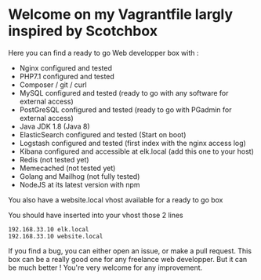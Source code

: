 # Welcome on my Vagrantfile largly inspired by Scotchbox
Here you can find a ready to go Web developper box with :

- Nginx configured and tested
- PHP7.1 configured and tested
- Composer / git / curl
- MySQL configured and tested (ready to go with any software for external access)
- PostGreSQL configured and tested (ready to go with PGadmin for external access)
- Java JDK 1.8 (Java 8)
- ElasticSearch configured and tested (Start on boot)
- Logstash configured and tested (first index with the nginx access log)
- Kibana configured and accessible at elk.local (add this one to your host)
- Redis (not tested yet)
- Memecached (not tested yet)
- Golang and Mailhog (not fully tested)
- NodeJS at its latest version with npm

You also have a website.local vhost available for a ready to go box

You should have inserted into your vhost those 2 lines

```
192.168.33.10 elk.local
192.168.33.10 website.local
```

If you find a bug, you can either open an issue, or make a pull request.
This box can be a really good one for any freelance web developper. But it can be much better !
You're very welcome for any improvement.

